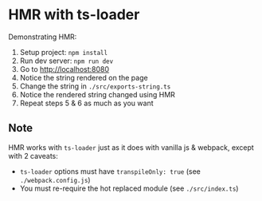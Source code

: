 # HMR with ts-loader

Demonstrating HMR:

1. Setup project: `npm install`
2. Run dev server: `npm run dev`
3. Go to [http://localhost:8080](http://localhost:8080)
4. Notice the string rendered on the page
5. Change the string in `./src/exports-string.ts`
6. Notice the rendered string changed using HMR
7. Repeat steps 5 & 6 as much as you want

## Note
HMR works with `ts-loader` just as it does with vanilla js & webpack, except with 2 caveats:
- `ts-loader` options must have `transpileOnly: true` (see `./webpack.config.js`)
- You must re-require the hot replaced module (see `./src/index.ts`)

